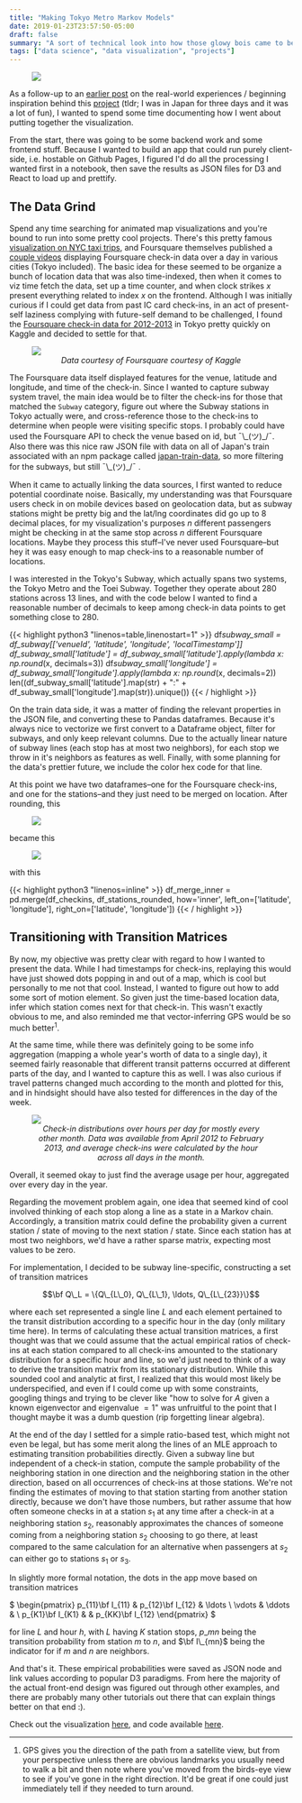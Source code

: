 ```yaml
---
title: "Making Tokyo Metro Markov Models"
date: 2019-01-23T23:57:50-05:00
draft: false
summary: "A sort of technical look into how those glowy bois came to be."
tags: ["data science", "data visualization", "projects"]
---
```


<figure>
  <img src="/images/006-tokyo_metro_markov_models-preview.png"  />
</figure>

As a follow-up to an [earlier post](https://michaelzhang.xyz/posts/006-tokyo_metro_markov_chains/) on the real-world experiences / beginning inspiration behind this [project](https://michaelzhang.xyz/tokyo-metro-markov-models/) (tldr; I was in Japan for three days and it was a lot of fun), I wanted to spend some time documenting how I went about putting together the visualization.

From the start, there was going to be some backend work and some frontend stuff. Because I wanted to build an app that could run purely client-side, i.e. hostable on Github Pages, I figured I'd do all the processing I wanted first in a notebook, then save the results as JSON files for D3 and React to load up and prettify.

## The Data Grind

Spend any time searching for animated map visualizations and you're bound to run into some pretty cool projects. There's this pretty famous [visualization on NYC taxi trips](http://chriswhong.github.io/nyctaxi/), and Foursquare themselves published a [couple videos](https://foursquare.com/infographics/pulse) displaying Foursquare check-in data over a day in various cities (Tokyo included). The basic idea for these seemed to be organize a bunch of location data that was also time-indexed, then when it comes to viz time fetch the data, set up a time counter, and when clock strikes $x$ present everything related to index $x$ on the frontend. Although I was initially curious if I could get data from past IC card check-ins, in an act of present-self laziness complying with future-self demand to be challenged, I found the [Foursquare check-in data for 2012-2013](https://www.kaggle.com/chetanism/foursquare-nyc-and-tokyo-checkin-dataset) in Tokyo pretty quickly on Kaggle and decided to settle for that.

<figure>
  <img src="/images/006.1-foursquare_data.png"  />
  <figcaption style="text-align: center">
      <i>Data courtesy of Foursquare courtesy of Kaggle</i>
  </figcaption>
</figure>

The Foursquare data itself displayed features for the venue, latitude and longitude, and time of the check-in. Since I wanted to capture subway system travel, the main idea would be to filter the check-ins for those that matched the `Subway` category, figure out where the Subway stations in Tokyo actually were, and cross-reference those to the check-ins to determine when people were visiting specific stops. I probably could have used the Foursquare API to check the venue based on id, but ¯\\\_(ツ)\_/¯. Also there was this nice raw JSON file with data on all of Japan's train associated with an npm package called [japan-train-data](https://www.npmjs.com/package/japan-train-data), so more filtering for the subways, but still ¯\\\_(ツ)\_/¯ .

When it came to actually linking the data sources, I first wanted to reduce potential coordinate noise. Basically, my understanding was that Foursquare users check in on mobile devices based on geolocation data, but as subway stations might be pretty big and the lat/lng coordinates did go up to 8 decimal places, for my visualization's purposes $n$ different passengers might be checking in at the same stop across $n$ different Foursquare locations. Maybe they process this stuff–I've never used Foursquare–but hey it was easy enough to map check-ins to a reasonable number of locations.

I was interested in the Tokyo's Subway, which actually spans two systems, the Tokyo Metro and the Toei Subway. Together they operate about 280 stations across 13 lines, and with the code below I wanted to find a reasonable number of decimals to keep among check-in data points to get something close to 280.

{{< highlight python3 "linenos=table,linenostart=1" >}}
df*subway_small = df_subway[['venueId', 'latitude', 'longitude', 'localTimestamp']]
df_subway_small['latitude'] = df_subway_small['latitude'].apply(lambda x: np.round*(x, decimals=3))
df*subway_small['longitude'] = df_subway_small['longitude'].apply(lambda x: np.round*(x, decimals=2))
len((df_subway_small['latitude'].map(str) + ":" + df_subway_small['longitude'].map(str)).unique())
{{< / highlight >}}

On the train data side, it was a matter of finding the relevant properties in the JSON file, and converting these to Pandas dataframes. Because it's always nice to vectorize we first convert to a Dataframe object, filter for subways, and only keep relevant columns. Due to the actually linear nature of subway lines (each stop has at most two neighbors), for each stop we throw in it's neighbors as features as well. Finally, with some planning for the data's prettier future, we include the color hex code for that line.

<!-- While at this point I wasn't exactly sure what the visualization would be like, to keep things somewhat organized and modular I decided to construct a dataframe for each line.  -->

<!-- This is somewhat hacky, but I then save all dataframes into a dictionary hashed by their line names.

<figure>
  <img src="/images/006.1-metro_line_names.png"  />
  <figcaption style="text-align: center">
      <i>Data checks out so far.</i>
  </figcaption>
</figure> -->

At this point we have two dataframes–one for the Foursquare check-ins, and one for the stations–and they just need to be merged on location. After rounding, this

<figure>
  <img src="/images/006.1-metro-unmerged_dfs.png"  />
</figure>

became this

<figure>
  <img src="/images/006.1-metro-merged_dfs.png"  />
</figure>

with this

{{< highlight python3 "linenos=inline" >}}
df_merge_inner = pd.merge(df_checkins, df_stations_rounded, how='inner', left_on=['latitude', 'longitude'], right_on=['latitude', 'longitude'])
{{< / highlight >}}

## Transitioning with Transition Matrices

By now, my objective was pretty clear with regard to how I wanted to present the data. While I had timestamps for check-ins, replaying this would have just showed dots popping in and out of a map, which is cool but personally to me not that cool. Instead, I wanted to figure out how to add some sort of motion element. So given just the time-based location data, infer which station comes next for that check-in. This wasn't exactly obvious to me, and also reminded me that vector-inferring GPS would be so much better<sup>1</sup>.

At the same time, while there was definitely going to be some info aggregation (mapping a whole year's worth of data to a single day), it seemed fairly reasonable that different transit patterns occurred at different parts of the day, and I wanted to capture this as well. I was also curious if travel patterns changed much according to the month and plotted for this, and in hindsight should have also tested for differences in the day of the week.

<figure>
  <img src="/images/006.1-metro-time_dists.png"  />
  <figcaption style="text-align: center">
      <i>Check-in distributions over hours per day for mostly every other month. Data was available from April 2012 to February 2013, and average check-ins were calculated by the hour across all days in the month.</i>
  </figcaption>
</figure>

Overall, it seemed okay to just find the average usage per hour, aggregated over every day in the year.

Regarding the movement problem again, one idea that seemed kind of cool involved thinking of each stop along a line as a state in a Markov chain. Accordingly, a transition matrix could define the probability given a current station / state of moving to the next station / state. Since each station has at most two neighbors, we'd have a rather sparse matrix, expecting most values to be zero.

For implementation, I decided to be subway line-specific, constructing a set of transition matrices

$$\bf Q\_L = \{Q\_{L\_0}, Q\_{L\_1}, \ldots, Q\_{L\_{23}}\}$$

where each set represented a single line $L$ and each element pertained to the transit distribution according to a specific hour in the day (only military time here). In terms of calculating these actual transition matrices, a first thought was that we could assume that the actual empirical ratios of check-ins at each station compared to all check-ins amounted to the stationary distribution for a specific hour and line, so we'd just need to think of a way to derive the transition matrix from its stationary distribution. While this sounded cool and analytic at first, I realized that this would most likely be underspecified, and even if I could come up with some constraints, googling things and trying to be clever like "how to solve for $A$ given a known eigenvector and eigenvalue $=1$" was unfruitful to the point that I thought maybe it was a dumb question (rip forgetting linear algebra).

At the end of the day I settled for a simple ratio-based test, which might not even be legal, but has some merit along the lines of an MLE approach to estimating transition probabilities directly. Given a subway line but independent of a check-in station, compute the sample probability of the neighboring station in one direction and the neighboring station in the other direction, based on all occurrences of check-ins at those stations. We're not finding the estimates of moving to that station starting from another station directly, because we don't have those numbers, but rather assume that how often someone checks in at a station $s_1$ at any time after a check-in at a neighboring station $s_2$, reasonably approximates the chances of someone coming from a neighboring station $s_2$ choosing to go there, at least compared to the same calculation for an alternative when passengers at $s_2$ can either go to stations $s_1$ or $s_3$.

In slightly more formal notation, the dots in the app move based on transition matrices

$
         \begin{pmatrix}
         p\_{11}\bf I\_{11} & p\_{12}\bf I\_{12} & \ldots \\
         \vdots & \ddots & \\
         p\_{K1}\bf I\_{K1} & & p\_{KK}\bf I\_{12}
         \end{pmatrix}
$

for line $L$ and hour $h$, with $L$ having $K$ station stops, $p\_{mn}$ being the transition probability from station $m$ to $n$, and $\bf I\_{mn}$ being the indicator for if $m$ and $n$ are neighbors.

And that's it. These empirical probabilities were saved as JSON node and link values according to popular D3 paradigms. From here the majority of the actual front-end design was figured out through other examples, and there are probably many other tutorials out there that can explain things better on that end :).

Check out the visualization [here](https://michaelzhang.xyz/tokyo-metro-markov-models/), and code available [here](https://github.com/mzio/tokyo-metro-markov-models/tree/master/app).

---

1. GPS gives you the direction of the path from a satellite view, but from your perspective unless there are obvious landmarks you usually need to walk a bit and then note where you've moved from the birds-eye view to see if you've gone in the right direction. It'd be great if one could just immediately tell if they needed to turn around.
